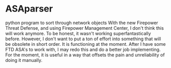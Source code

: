 # ASAparser
python program to sort through network objects
With the new Firepower Threat Defense, and using Firepower Management Center, I don't think this will work anymore.
To be honest, it wasn't working superfantastically before. 
However, I don't want to put a ton of effort into something that will be obsolete in short order.
It is functioning at the moment. After I have some FTD ASA's to work with, I may redo this and do a better job implementing.
For the moment, it is useful in a way that offsets the pain and unreliability of doing it manually.
